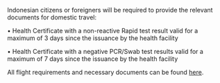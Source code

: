 Indonesian citizens or foreigners will be required to provide the relevant documents for domestic travel:

• Health Certificate with a non-reactive Rapid test result valid for a maximum of 3 days since the issuance by the health facility

• Health Certificate with a negative PCR/Swab test results valid for a maximum of 7 days since the issuance by the health facility

All flight requirements and necessary documents can be found [here](https://www.indonesia.travel/gb/en/news/garuda-indonesia-reopens-flight-for-exceptional-passengers). 
